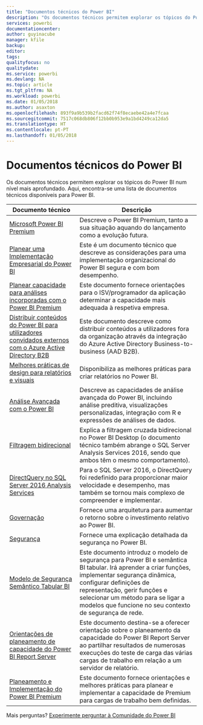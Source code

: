 ```yaml
---
title: "Documentos técnicos do Power BI"
description: "Os documentos técnicos permitem explorar os tópicos do Power BI num nível mais aprofundado."
services: powerbi
documentationcenter: 
author: guyinacube
manager: kfile
backup: 
editor: 
tags: 
qualityfocus: no
qualitydate: 
ms.service: powerbi
ms.devlang: NA
ms.topic: article
ms.tgt_pltfrm: NA
ms.workload: powerbi
ms.date: 01/05/2018
ms.author: asaxton
ms.openlocfilehash: 893f9a9b539b2facd62f74f8ecaebe42a4e7fcaa
ms.sourcegitcommit: 7517c068db806f12bb0b953e9a1bd4249ca12da5
ms.translationtype: HT
ms.contentlocale: pt-PT
ms.lasthandoff: 01/05/2018
---
```

# <a name="whitepapers-for-power-bi"></a>Documentos técnicos do Power BI

Os documentos técnicos permitem explorar os tópicos do Power BI num nível mais aprofundado. Aqui, encontra-se uma lista de documentos técnicos disponíveis para Power BI.

| Documento técnico | Descrição |
| --- | --- |
| [Microsoft Power BI Premium](https://aka.ms/pbipremiumwhitepaper) |Descreve o Power BI Premium, tanto a sua situação aquando do lançamento como a evolução futura. |
| [Planear uma Implementação Empresarial do Power BI](https://aka.ms/pbienterprisedeploy) |Este é um documento técnico que descreve as considerações para uma implementação organizacional do Power BI segura e com bom desempenho. |
| [Planear capacidade para análises incorporadas com o Power BI Premium](https://aka.ms/pbiewhitepaper) |Este documento fornece orientações para o ISV/programador da aplicação determinar a capacidade mais adequada à respetiva empresa. |
|[Distribuir conteúdos do Power BI para utilizadores convidados externos com o Azure Active Directory B2B](https://aka.ms/powerbi-b2b-whitepaper)|Este documento descreve como distribuir conteúdos a utilizadores fora da organização através da integração do Azure Active Directory Business-to-business (AAD B2B).|
| [Melhores práticas de design para relatórios e visuais](power-bi-visualization-best-practices.md) |Disponibiliza as melhores práticas para criar relatórios no Power BI. |
| [Análise Avançada com o Power BI](https://info.microsoft.com/advanced-analytics-with-power-bi.html?Is=Website) |Descreve as capacidades de análise avançada do Power BI, incluindo análise preditiva, visualizações personalizadas, integração com R e expressões de análises de dados. |
| [Filtragem bidirecional](desktop-bidirectional-filtering.md) |Explica a filtragem cruzada bidirecional no Power BI Desktop (o documento técnico também abrange o SQL Server Analysis Services 2016, sendo que ambos têm o mesmo comportamento). |
| [DirectQuery no SQL Server 2016 Analysis Services](https://blogs.msdn.microsoft.com/analysisservices/2017/04/06/directquery-in-sql-server-2016-analysis-services-whitepaper/) |Para o SQL Server 2016, o DirectQuery foi redefinido para proporcionar maior velocidade e desempenho, mas também se tornou mais complexo de compreender e implementar. |
| [Governação](service-admin-governance.md) |Fornece uma arquitetura para aumentar o retorno sobre o investimento relativo ao Power BI. |
| [Segurança](service-admin-power-bi-security.md) |Fornece uma explicação detalhada da segurança no Power BI. |
| [Modelo de Segurança Semântico Tabular BI](http://download.microsoft.com/download/D/2/0/D20E1C5F-72EA-4505-9F26-FEF9550EFD44/Securing%20the%20Tabular%20BI%20Semantic%20Model.docx) |Este documento introduz o modelo de segurança para Power BI e semântica BI tabular. Irá aprender a criar funções, implementar segurança dinâmica, configurar definições de representação, gerir funções e selecionar um método para se ligar a modelos que funcione no seu contexto de segurança de rede. |
| [Orientações de planeamento de capacidade do Power BI Report Server](report-server/capacity-planning.md) |Este documento destina-se a oferecer orientação sobre o planeamento da capacidade do Power BI Report Server ao partilhar resultados de numerosas execuções do teste de carga das várias cargas de trabalho em relação a um servidor de relatório. |
| [Planeamento e Implementação do Power BI Premium](https://aka.ms/Premium-Capacity-Planning-Deployment)| Este documento fornece orientações e melhores práticas para planear e implementar a capacidade de Premium para cargas de trabalho bem definidas.|

Mais perguntas? [Experimente perguntar à Comunidade do Power BI](http://community.powerbi.com/)
